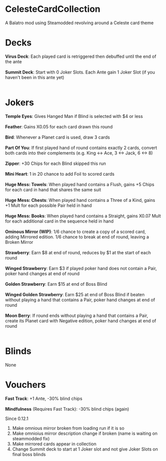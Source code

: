 # CelesteCardCollection
A Balatro mod using Steamodded revolving around a Celeste card theme



# Decks
<b>Virus Deck</b>: Each played card is retriggered then debuffed until the end of the ante<br><br>
<b>Summit Deck</b>: Start with 0 Joker Slots. Each Ante gain 1 Joker Slot (if you haven't been in this ante yet)<br><br>
# Jokers
<b>Temple Eyes</b>: Gives Hanged Man if Blind is selected with $4 or less<br><br>
<b>Feather</b>: Gains X0.05 for each card drawn this round<br><br>
<b>Bird</b>: Whenever a Planet card is used, draw 3 cards<br><br>
<b>Part Of You</b>: If first played hand of round contains exactly 2 cards, convert both cards into their complements (e.g. King <-> Ace, 3 <-> Jack, 6 <-> 8)<br><br>
<b>Zipper</b>: +30 Chips for each Blind skipped this run<br><br>
<b>Mini Heart</b>: 1 in 20 chance to add Foil to scored cards<br><br>
<b>Huge Mess: Towels</b>: When played hand contains a Flush, gains +5 Chips for each card in hand that shares the same suit<br><br>
<b>Huge Mess: Chests</b>: When played hand contains a Three of a Kind, gains +1 Mult for each possible Pair held in hand<br><br>
<b>Huge Mess: Books</b>: When played hand contains a Straight, gains X0.07 Mult for each additional card in the sequence held in hand<br><br>
<b>Ominous Mirror (WIP)</b>: 1/6 chance to create a copy of a scored card, adding Mirrored edition. 1/6 chance to break at end of round, leaving a Broken Mirror<br><br>
<b>Strawberry</b>: Earn $8 at end of round, reduces by $1 at the start of each round<br><br>
<b>Winged Strawberry</b>: Earn $3 if played poker hand does not contain a Pair, poker hand changes at end of round<br><br>
<b>Golden Strawberry</b>: Earn $15 at end of Boss Blind<br><br>
<b>Winged Golden Strawberry</b>: Earn $25 at end of Boss Blind if beaten without playing a hand that contains a Pair, poker hand changes at end of round<br><br>
<b>Moon Berry</b>: If round ends without playing a hand that contains a Pair, create its Planet card with Negative edition, poker hand changes at end of round<br><br>
# Blinds
None
# Vouchers
<b>Fast Track</b>: +1 Ante, -30% blind chips <br><br>
<b>Mindfulness</b> (Requires Fast Track): -30% blind chips (again) <br>

Since 0.12.1

1. Make omnious mirror broken from loading run if it is so
2. Make omnioius mirror description change if broken (name is waiting on steammodded fix)
3. Make mirrored cards appear in collection
4. Change Summit deck to start at 1 Joker slot and not give Joker Slots on final boss blinds